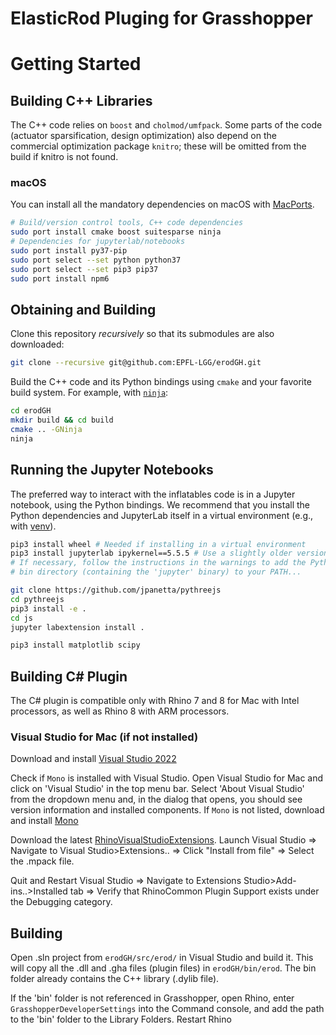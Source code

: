 ElasticRod Pluging for Grasshopper
===========

# Getting Started

## Building C++ Libraries
The C++ code relies on `boost` and `cholmod/umfpack`. Some parts of the code (actuator sparsification, design optimization) also depend on the commercial optimization package `knitro`; these will be omitted from the build if knitro is not found.

### macOS
You can install all the mandatory dependencies on macOS with [MacPorts](https://www.macports.org).

```bash
# Build/version control tools, C++ code dependencies
sudo port install cmake boost suitesparse ninja
# Dependencies for jupyterlab/notebooks
sudo port install py37-pip
sudo port select --set python python37
sudo port select --set pip3 pip37
sudo port install npm6
```

## Obtaining and Building

Clone this repository *recursively* so that its submodules are also downloaded:

```bash
git clone --recursive git@github.com:EPFL-LGG/erodGH.git
```

Build the C++ code and its Python bindings using `cmake` and your favorite
build system. For example, with [`ninja`](https://ninja-build.org):

```bash
cd erodGH
mkdir build && cd build
cmake .. -GNinja
ninja
```

## Running the Jupyter Notebooks
The preferred way to interact with the inflatables code is in a Jupyter notebook,
using the Python bindings.
We recommend that you install the Python dependencies and JupyterLab itself in a
virtual environment (e.g., with [venv](https://docs.python.org/3/library/venv.html)).

```bash
pip3 install wheel # Needed if installing in a virtual environment
pip3 install jupyterlab ipykernel==5.5.5 # Use a slightly older version of ipykernel to avoid cluttering notebook with stdout content.
# If necessary, follow the instructions in the warnings to add the Python user
# bin directory (containing the 'jupyter' binary) to your PATH...

git clone https://github.com/jpanetta/pythreejs
cd pythreejs
pip3 install -e .
cd js
jupyter labextension install .

pip3 install matplotlib scipy
```

## Building C# Plugin
The C# plugin is compatible only with Rhino 7 and 8 for Mac with Intel processors, as well as Rhino 8 with ARM processors.

### Visual Studio for Mac (if not installed)
Download and install [Visual Studio 2022](https://visualstudio.microsoft.com/vs/mac/)

Check if `Mono` is installed with Visual Studio.
Open Visual Studio for Mac and click on 'Visual Studio' in the top menu bar. 
Select 'About Visual Studio' from the dropdown menu and, in the dialog that opens, you should see version information and installed components.
If `Mono` is not listed, download and install [Mono](https://www.mono-project.com/download/stable/)

Download the latest [RhinoVisualStudioExtensions](https://github.com/mcneel/RhinoCommonXamarinStudioAddin/releases).
Launch Visual Studio => Navigate to Visual Studio>Extensions.. => Click "Install from file" => Select the .mpack file.

Quit and Restart Visual Studio => Navigate to Extensions Studio>Add-ins..>Installed tab => Verify that RhinoCommon Plugin Support exists under the Debugging category.

## Building 
Open .sln project from `erodGH/src/erod/` in Visual Studio and build it. This will copy all the .dll and .gha files (plugin files) in `erodGH/bin/erod`. The bin folder already contains the C++ library (.dylib file).

If the 'bin' folder is not referenced in Grasshopper, open Rhino, enter `GrasshopperDeveloperSettings` into the Command console, and add the path to the 'bin' folder to the Library Folders. Restart Rhino